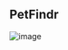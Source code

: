 ## PetFindr

![image](https://github.com/user-attachments/assets/809fbf30-a984-4660-b9ea-cf7b4e877493)

